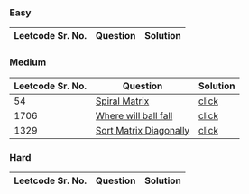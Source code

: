 ### Easy 
Leetcode Sr. No. | Question | Solution
-------------|------------- | -------------

### Medium
Leetcode Sr. No. | Question | Solution
-------------|------------- | -------------
54 | [Spiral Matrix](https://leetcode.com/problems/spiral-matrix/) | [click](./Solutions/SpiralMatrix.java)
1706 | [Where will ball fall](https://leetcode.com/problems/where-will-the-ball-fall/) | [click](./Solutions/WhereWillBallFall.java)
1329 | [Sort Matrix Diagonally](https://leetcode.com/problems/sort-the-matrix-diagonally/) | [click](./Solutions/SortTheMatrixDiagonally.java)

### Hard
Leetcode Sr. No. | Question | Solution
-------------|------------- | -------------